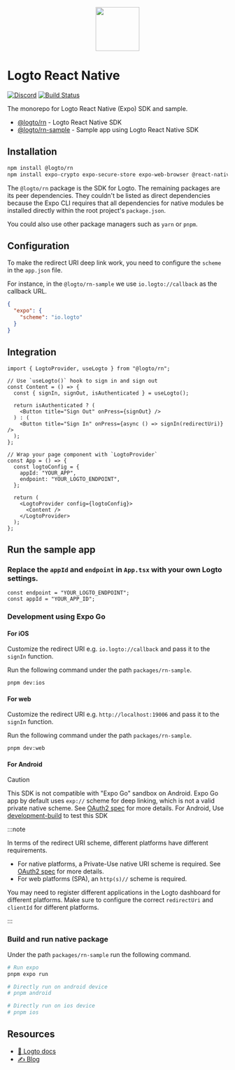 <p align="center">
  <a href="https://logto.io" target="_blank" align="center" alt="Logto Logo">
    <img src="https://github.com/logto-io/logto/raw/master/logo.png" height="100">
  </a>
</p>

# Logto React Native

[![Discord](https://img.shields.io/discord/965845662535147551?logo=discord&logoColor=ffffff&color=7389D8&cacheSeconds=600)](https://discord.gg/UEPaF3j5e6)
[![Build Status](https://github.com/logto-io/react-native/actions/workflows/main.yml/badge.svg)](https://github.com/logto-io/react-native/actions/workflows/main.yml)

The monorepo for Logto React Native (Expo) SDK and sample.

- [@logto/rn](./packages/rn) - Logto React Native SDK
- [@logto/rn-sample](./packages/rn-sample) - Sample app using Logto React Native SDK

## Installation

```bash
npm install @logto/rn
npm install expo-crypto expo-secure-store expo-web-browser @react-native-async-storage/async-storage
```

The `@logto/rn` package is the SDK for Logto. The remaining packages are its peer dependencies. They couldn't be listed as direct dependencies because the Expo CLI requires that all dependencies for native modules be installed directly within the root project's `package.json`.

You could also use other package managers such as `yarn` or `pnpm`.

## Configuration

To make the redirect URI deep link work, you need to configure the `scheme` in the `app.json` file.

For instance, in the `@logto/rn-sample` we use `io.logto://callback` as the callback URL.

```json
{
  "expo": {
    "scheme": "io.logto"
  }
}
```

## Integration

```tsx
import { LogtoProvider, useLogto } from "@logto/rn";

// Use `useLogto()` hook to sign in and sign out
const Content = () => {
  const { signIn, signOut, isAuthenticated } = useLogto();

  return isAuthenticated ? (
    <Button title="Sign Out" onPress={signOut} />
  ) : (
    <Button title="Sign In" onPress={async () => signIn(redirectUri)} />
  );
};

// Wrap your page component with `LogtoProvider`
const App = () => {
  const logtoConfig = {
    appId: "YOUR_APP",
    endpoint: "YOUR_LOGTO_ENDPOINT",
  };

  return (
    <LogtoProvider config={logtoConfig}>
      <Content />
    </LogtoProvider>
  );
};
```

## Run the sample app

### Replace the `appId` and `endpoint` in `App.tsx` with your own Logto settings.

```tsx
const endpoint = "YOUR_LOGTO_ENDPOINT";
const appId = "YOUR_APP_ID";
```

### Development using Expo Go

#### For iOS

Customize the redirect URI e.g. `io.logto://callback` and pass it to the `signIn` function.

Run the following command under the path `packages/rn-sample`.

```bash
pnpm dev:ios
```

#### For web

Customize the redirect URI e.g. `http://localhost:19006` and pass it to the `signIn` function.

Run the following command under the path `packages/rn-sample`.

```bash
pnpm dev:web
```

#### For Android

> [!Caution]
> This SDK is not compatible with "Expo Go" sandbox on Android.
> Expo Go app by default uses `exp://` scheme for deep linking, which is not a valid private native scheme. See [OAuth2 spec](https://datatracker.ietf.org/doc/html/rfc8252#section-8.4) for more details.
> For Android, Use [development-build](https://docs.expo.dev/develop/development-builds/introduction/) to test this SDK

:::note

In terms of the redirect URI scheme, different platforms have different requirements.

- For native platforms, a Private-Use native URI scheme is required. See [OAuth2 spec](https://datatracker.ietf.org/doc/html/rfc8252#section-8.4) for more details.
- For web platforms (SPA), an `http(s)//` scheme is required.

You may need to register different applications in the Logto dashboard for different platforms. Make sure to configure the correct `redirectUri` and `clientId` for different platforms.

:::

### Build and run native package

Under the path `packages/rn-sample` run the following command.

```bash
# Run expo
pnpm expo run

# Directly run on android device
# pnpm android

# Directly run on ios device
# pnpm ios
```

## Resources

- [📖 Logto docs](https://docs.logto.io/?utm_source=github&utm_medium=repo_logto)
- [✍️ Blog](https://blog.logto.io/?utm_source=github&utm_medium=repo_logto)
